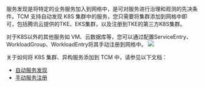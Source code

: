服务发现是将特定的业务服务加入到网格中，是可对服务进行治理和观测的先决条件。TCM 支持自动发现 K8S 集群中的服务，您只需要将集群添加到网格中即可，包括腾讯云提供的TKE、EKS集群，以及注册到TKE的第三方K8S集群。


对于K8S以外的其他服务如 VM、云数据库等，您可以通过配置ServiceEntry、WorkloadGroup、WorkloadEntry将其手动注册到网格中。
![](https://main.qcloudimg.com/raw/f4691a40bb91d3fc2d8ebc484d56e48d.png)

关于如何将 K8S 集群、异构服务添加到 TCM 中，请参见以下文档：

- [自动服务发现](https://cloud.tencent.com/document/product/1261/62952)
- [手动服务注册](https://cloud.tencent.com/document/product/1261/62951)



